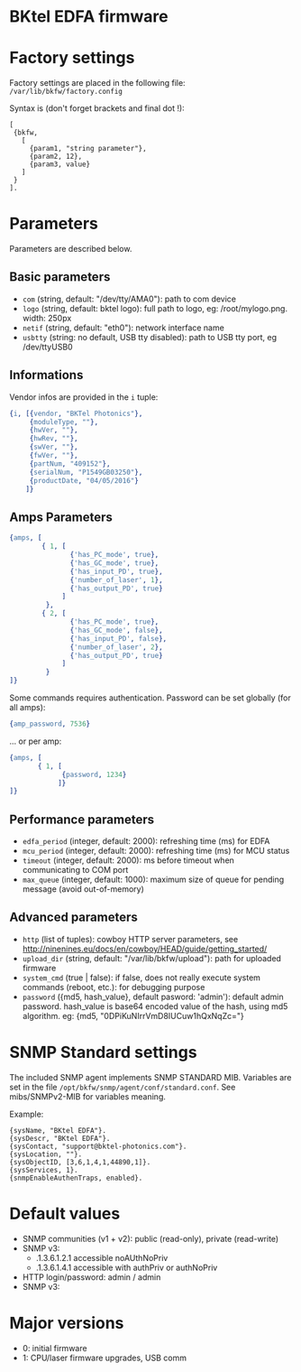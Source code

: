 BKtel EDFA firmware
===================

# Factory settings

Factory settings are placed in the following file:
`/var/lib/bkfw/factory.config`

Syntax is (don't forget brackets and final dot !):
```
[
 {bkfw,
   [
     {param1, "string parameter"},
     {param2, 12},
     {param3, value}
   ]
 }
].
```

# Parameters

Parameters are described below.

## Basic parameters

* `com` (string, default: "/dev/tty/AMA0"): path to com device
* `logo` (string, default: bktel logo): full path to logo, eg: /root/mylogo.png. width: 250px
* `netif` (string, default: "eth0"): network interface name
* `usbtty` (string: no default, USB tty disabled): path to USB tty port, eg /dev/ttyUSB0

## Informations

Vendor infos are provided in the `i` tuple:
```erlang
{i, [{vendor, "BKTel Photonics"},
	 {moduleType, ""},
	 {hwVer, ""},
	 {hwRev, ""},
	 {swVer, ""},
	 {fwVer, ""},
	 {partNum, "409152"},
	 {serialNum, "P1549GB03250"},
	 {productDate, "04/05/2016"}
	]}
```

## Amps Parameters

```erlang
{amps, [
	    { 1, [
		       {'has_PC_mode', true},
			   {'has_GC_mode', true},
			   {'has_input_PD', true},
			   {'number_of_laser', 1},
			   {'has_output_PD', true}
			 ]
		 },
	    { 2, [
		       {'has_PC_mode', true},
			   {'has_GC_mode', false},
			   {'has_input_PD', false},
			   {'number_of_laser', 2},
			   {'has_output_PD', true}
			 ]
		 }
]}
```

Some commands requires authentication.
Password can be set globally (for all amps):
```erlang
{amp_password, 7536}
```

... or per amp:
```erlang
{amps, [
	   { 1, [
	   	   	 {password, 1234}
		    ]}
]}
```


## Performance parameters

* `edfa_period` (integer, default: 2000): refreshing time (ms) for EDFA
* `mcu_period` (integer, default: 2000): refreshing time (ms) for MCU status
* `timeout` (integer, default: 2000): ms before timeout when communicating to COM port
* `max_queue` (integer, default: 1000): maximum size of queue for pending message (avoid out-of-memory)

## Advanced parameters

* `http` (list of tuples): cowboy HTTP server parameters, see http://ninenines.eu/docs/en/cowboy/HEAD/guide/getting_started/
* `upload_dir` (string, default: "/var/lib/bkfw/upload"): path for uploaded firmware
* `system_cmd` (true | false): if false, does not really execute system commands (reboot, etc.): for debugging purpose
* `password` ({md5, hash_value}, default pasword: 'admin'): default admin password. hash_value is base64 encoded value of the hash, using md5 algorithm. eg: {md5, "0DPiKuNIrrVmD8IUCuw1hQxNqZc="}


# SNMP Standard settings

The included SNMP agent implements SNMP STANDARD MIB. Variables are set in the file
`/opt/bkfw/snmp/agent/conf/standard.conf`. See mibs/SNMPv2-MIB for variables meaning.

Example:
```
{sysName, "BKtel EDFA"}.
{sysDescr, "BKtel EDFA"}.
{sysContact, "support@bktel-photonics.com"}.
{sysLocation, ""}.
{sysObjectID, [3,6,1,4,1,44890,1]}.
{sysServices, 1}.
{snmpEnableAuthenTraps, enabled}.
```

# Default values

* SNMP communities (v1 + v2): public (read-only), private (read-write)
* SNMP v3:
  * .1.3.6.1.2.1 accessible noAUthNoPriv
  * .1.3.6.1.4.1 accessible with authPriv or authNoPriv
* HTTP login/password: admin / admin
* SNMP v3: 

# Major versions

* 0: initial firmware
* 1: CPU/laser firmware upgrades, USB comm
